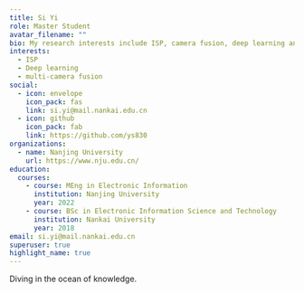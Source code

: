 ```yaml
---
title: Si Yi
role: Master Student
avatar_filename: ""
bio: My research interests include ISP, camera fusion, deep learning and so on.
interests:
  - ISP
  - Deep learning
  - multi-camera fusion
social:
  - icon: envelope
    icon_pack: fas
    link: si.yi@mail.nankai.edu.cn
  - icon: github
    icon_pack: fab
    link: https://github.com/ys830
organizations:
  - name: Nanjing University
    url: https://www.nju.edu.cn/
education:
  courses:
    - course: MEng in Electronic Information
      institution: Nanjing University
      year: 2022
    - course: BSc in Electronic Information Science and Technology
      institution: Nankai University
      year: 2018
email: si.yi@mail.nankai.edu.cn
superuser: true
highlight_name: true
---
```

Diving in the ocean of knowledge.